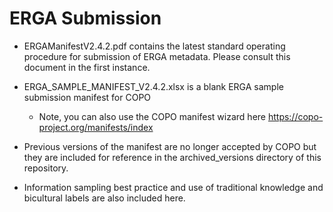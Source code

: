 # ERGA Submission

- ERGAManifestV2.4.2.pdf contains the latest standard operating procedure for submission of ERGA metadata. Please consult this document in the first instance.  

- ERGA_SAMPLE_MANIFEST_V2.4.2.xlsx is a blank ERGA sample submission manifest for COPO

	- Note, you can also use the COPO manifest wizard here https://copo-project.org/manifests/index

- Previous versions of the manifest are no longer accepted by COPO but they are included for reference in the archived_versions directory of this repository.

- Information sampling best practice and use of traditional knowledge and bicultural labels are also included here.